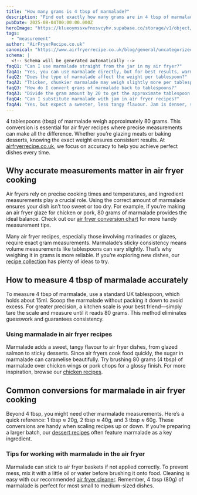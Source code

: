 ```yaml
---
title: "How many grams is 4 tbsp of marmalade?"
description: "Find out exactly how many grams are in 4 tbsp of marmalade with our easy conversion guide. Perfect for air fryer recipes!"
pubDate: 2025-08-04T00:00:00.000Z
heroImage: "https://klueoymssxwfnxsvcyhv.supabase.co/storage/v1/object/public/Shmucket/how-many-grams-is-4-tbsp-of-marmalade.webp"
tags:
  - "measurement"
author: "AirFryerRecipe.co.uk"
canonical: "https://www.airfryerrecipe.co.uk/blog/general/uncategorized/how-many-grams-is-4-tbsp-of-marmalade"
schema: |
  <!-- Schema will be generated automatically -->
faqQ1: "Can I use marmalade straight from the jar in my air fryer?"
faqA1: "Yes, you can use marmalade directly, but for best results, warm it slightly to make it easier to brush onto food. Mixing it with a teaspoon of water or oil helps it spread evenly and prevents burning in the air fryer."
faqQ2: "Does the type of marmalade affect the weight per tablespoon?"
faqA2: "Thicker, chunkier marmalade may weigh slightly more per tablespoon due to added fruit peel. However, the difference is minimal—around 5 grams at most. For precise measurements, always use a kitchen scale."
faqQ3: "How do I convert grams of marmalade back to tablespoons?"
faqA3: "Divide the gram amount by 20 to get the approximate tablespoon equivalent. For example, 60g of marmalade is roughly 3 tbsp. This method works well for most UK recipes."
faqQ4: "Can I substitute marmalade with jam in air fryer recipes?"
faqA4: "Yes, but expect a sweeter, less tangy flavour. Jam is denser, so use about 10% less by weight. For 4 tbsp (80g) of marmalade, substitute with 72g of jam for similar consistency."
---
```

<p>4 tablespoons (tbsp) of marmalade weigh approximately 80 grams. This conversion is essential for air fryer recipes where precise measurements can make all the difference. Whether you’re glazing meats or baking desserts, knowing the exact weight ensures consistent results. At <a href=https://www.airfryerrecipe.co.uk/>airfryerrecipe.co.uk</a>, we focus on accuracy to help you achieve perfect dishes every time.</p>

<h2>Why accurate measurements matter in air fryer cooking</h2>
<p>Air fryers rely on precise cooking times and temperatures, and ingredient measurements play a crucial role. Using the correct amount of marmalade ensures your dish isn’t too sweet or too dry. For example, if you’re making an air fryer glaze for chicken or pork, 80 grams of marmalade provides the ideal balance. Check out our <a href=https://www.airfryerrecipe.co.uk/air-fryer-conversion-chart>air fryer conversion chart</a> for more handy measurement tips.</p>

<p>Many air fryer recipes, especially those involving marinades or glazes, require exact gram measurements. Marmalade’s sticky consistency means volume measurements like tablespoons can vary slightly. That’s why weighing it in grams is more reliable. If you’re exploring new dishes, our <a href=https://www.airfryerrecipe.co.uk/recipes>recipe collection</a> has plenty of ideas to try.</p>

<h2>How to measure 4 tbsp of marmalade accurately</h2>
<p>To measure 4 tbsp of marmalade, use a standard UK tablespoon, which holds about 15ml. Scoop the marmalade without packing it down to avoid excess. For greater precision, a kitchen scale is your best friend—simply tare the scale and measure until it reads 80 grams. This method eliminates guesswork and guarantees consistency.</p>

<h3>Using marmalade in air fryer recipes</h3>
<p>Marmalade adds a sweet, tangy flavour to air fryer dishes, from glazed salmon to sticky desserts. Since air fryers cook food quickly, the sugar in marmalade can caramelise beautifully. Try brushing 80 grams (4 tbsp) of marmalade over chicken wings or pork chops for a glossy finish. For more inspiration, browse our <a href=https://www.airfryerrecipe.co.uk/recipe-category/chicken>chicken recipes</a>.</p>

<h2>Common conversions for marmalade in air fryer cooking</h2>
<p>Beyond 4 tbsp, you might need other marmalade measurements. Here’s a quick reference: 1 tbsp ≈ 20g, 2 tbsp ≈ 40g, and 3 tbsp ≈ 60g. These conversions are handy when scaling recipes up or down. If you’re preparing a larger batch, our <a href=https://www.airfryerrecipe.co.uk/recipe-category/dessert>dessert recipes</a> often feature marmalade as a key ingredient.</p>

<h3>Tips for working with marmalade in the air fryer</h3>
<p>Marmalade can stick to air fryer baskets if not applied correctly. To prevent mess, mix it with a little oil or water before brushing it onto food. Cleaning is easy with our recommended <a href=https://www.airfryerrecipe.co.uk/air-fryer-cleaner>air fryer cleaner</a>. Remember, 4 tbsp (80g) of marmalade is perfect for most small to medium-sized dishes.</p>
